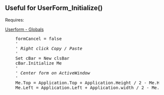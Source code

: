 <h2>Useful for UserForm_Initialize()</h2>

Requires:

[Userform - Globals](https://github.com/ppihoge/Excel-Notes/blob/master/Userform%20-%20Globals.md)

<pre>
    formCancel = false
    '
    ' <em>Right click Copy / Paste</em>
    '
    Set cBar = New clsBar
    cBar.Initialize Me
    '
    ' <em>Center form on ActiveWindow</em>
    '
    Me.Top = Application.Top + Application.Height / 2 - Me.Height / 2
    Me.Left = Application.Left + Application.width / 2 - Me.width / 2
</pre>
